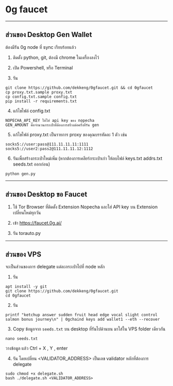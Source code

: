# 0g faucet

-------------------
ส่วนของ Desktop Gen Wallet
-------------------

ต้องมีรัน 0g node ที่ sync เรียบร้อยแล้ว

1. ติดตั้ง python, git, ต้องมี chrome ในเครื่องลงไว้

2. เปิด Powershell, หรือ Terminal

3. รัน
```
git clone https://github.com/dekkeng/0gfaucet.git && cd 0gfaucet
cp proxy.txt.sample proxy.txt
cp config.txt.sample config.txt
pip install -r requirements.txt
```

4. แก้ไขไฟล์ config.txt
```
NOPECHA_API_KEY ให้ใส่ api key ของ nopecha
GEN_AMOUNT คือจำนวนกระเป๋าที่ต้องการสร้างต่อครั้งที่รัน gen
```

5. แก้ไขไฟล์ proxy.txt เป็นรายการ proxy ของคุณบรรทัดละ 1 ตัว เช่น
```
socks5://user:pass@111.11.11.11:1111
socks5://user2:pass2@111.11.11.12:1112
```

6. รันเพื่อสร้างกระเป๋าใหม่เพิ่ม (หากต้องการเคลียร์กระเป๋าเก่า ให้ลบไฟล์ keys.txt addrs.txt seeds.txt ออกก่อน)
```
python gen.py
```

-------------------
ส่วนของ Desktop ขอ Faucet
-------------------

1. ใช้ Tor Browser ที่ติดตั้ง Extension Nopecha และใส่ API key บน Extension เปลี่ยนใหม่ทุกวัน

2. เข้า https://faucet.0g.ai/

3. รัน torauto.py

-------------------
ส่วนของ VPS
-------------------

จะเป็นส่วนของการ delegate แต่ละกระเป๋าไปที่ node หลัก

1. รัน
```
apt install -y git
git clone https://github.com/dekkeng/0gfaucet.git
cd 0gfaucet
```

2. รัน
```
printf "ketchup answer sudden fruit head edge vocal slight control salmon bonus journey\n" | 0gchaind keys add wallet1 --eth --recover
```

3. Copy ข้อมูลจาก `seeds.txt` บน desktop ที่รันไปด้านบน มาใส่ใน VPS folder เดียวกัน
```
nano seeds.txt
```
วางข้อมูล
แล้ว Ctrl + X , Y , enter

4. รัน โดยเปลี่ยน <VALIDATOR_ADDRESS> เป็นเลข validator หลักที่ต้องการ delegate
```
sudo chmod +x delegate.sh
bash ./delegate.sh <VALIDATOR_ADDRESS>
```